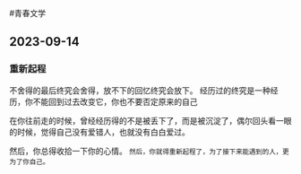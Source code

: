 #青春文学 
## 2023-09-14
### 重新起程
不舍得的最后终究会舍得，放不下的回忆终究会放下。
经历过的终究是一种经历，你不能回到过去改变它，你也不要否定原来的自己

在你往前走的时候，曾经经历得的不是被丢下了，而是被沉淀了，偶尔回头看一眼的时候，觉得自己没有爱错人，也就没有白白爱过。

然后，你总得收拾一下你的心情。
`然后，你就得重新起程了，为了接下来能遇到的人，更为了你自己。`
